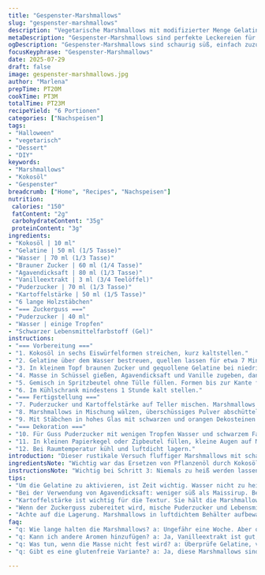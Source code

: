 ```yaml
---
title: "Gespenster-Marshmallows"
slug: "gespenster-marshmallows"
description: "Vegetarische Marshmallows mit modifizierter Menge Gelatine und Zucker. Glutenfrei, laktosefrei, eifrei. Verwendet Kokosöl statt Pflanzenöl und Agavendicksaft anstelle von Maissirup. Schwarzer Zuckerguss für Gespensteraugen. Herstellung in Eiswürfelformen, anschließend gepudert mit Kartoffelstärke und Puderzucker. Kühlzeit leicht verkürzt. Dekoration auf Glas mit kleinen schwarzen und orangen Deko-Steinen."
metaDescription: "Gespenster-Marshmallows sind perfekte Leckereien für Halloween, einfach zu machen, vegetarisch und köstlich. Verleihen deinem Fest einen schaurigen Flair."
ogDescription: "Gespenster-Marshmallows sind schaurig süß, einfach zuzubereiten und toll für Halloween-Dekorationen."
focusKeyphrase: "Gespenster-Marshmallows"
date: 2025-07-29
draft: false
image: gespenster-marshmallows.jpg
author: "Marlena"
prepTime: PT20M
cookTime: PT3M
totalTime: PT23M
recipeYield: "6 Portionen"
categories: ["Nachspeisen"]
tags:
- "Halloween"
- "vegetarisch"
- "Dessert"
- "DIY"
keywords:
- "Marshmallows"
- "Kokosöl"
- "Gespenster"
breadcrumb: ["Home", "Recipes", "Nachspeisen"]
nutrition: 
 calories: "150"
 fatContent: "2g"
 carbohydrateContent: "35g"
 proteinContent: "3g"
ingredients:
- "Kokosöl | 10 ml"
- "Gelatine | 50 ml (1/5 Tasse)"
- "Wasser | 70 ml (1/3 Tasse)"
- "Brauner Zucker | 60 ml (1/4 Tasse)"
- "Agavendicksaft | 80 ml (1/3 Tasse)"
- "Vanilleextrakt | 3 ml (3/4 Teelöffel)"
- "Puderzucker | 70 ml (1/3 Tasse)"
- "Kartoffelstärke | 50 ml (1/5 Tasse)"
- "6 lange Holzstäbchen"
- "=== Zuckerguss ==="
- "Puderzucker | 40 ml"
- "Wasser | einige Tropfen"
- "Schwarzer Lebensmittelfarbstoff (Gel)"
instructions:
- "=== Vorbereitung ==="
- "1. Kokosöl in sechs Eiswürfelformen streichen, kurz kaltstellen."
- "2. Gelatine über dem Wasser bestreuen, quellen lassen für etwa 7 Minuten."
- "3. In kleinem Topf braunen Zucker und gequollene Gelatine bei niedriger Hitze unter Rühren erwärmen bis alles gelöst ist."
- "4. Masse in Schüssel gießen, Agavendicksaft und Vanille zugeben, dann mit Handmixer schlagen bis schaumiger, weicher Eischnee entsteht (ca. 4-5 Minuten)."
- "5. Gemisch in Spritzbeutel ohne Tülle füllen. Formen bis zur Kante füllen, Holzstäbchen zentriert einstecken."
- "6. Im Kühlschrank mindestens 1 Stunde kalt stellen."
- "=== Fertigstellung ==="
- "7. Puderzucker und Kartoffelstärke auf Teller mischen. Marshmallows vorsichtig ausformen."
- "8. Marshmallows in Mischung wälzen, überschüssiges Pulver abschütteln."
- "9. Mit Stäbchen in hohes Glas mit schwarzen und orangen Dekosteinen stecken."
- "=== Dekoration ==="
- "10. Für Guss Puderzucker mit wenigen Tropfen Wasser und schwarzem Farbgel anrühren bis pastös."
- "11. In kleinen Papierkegel oder Zipbeutel füllen, kleine Augen auf Marshmallows malen."
- "12. Bei Raumtemperatur kühl und luftdicht lagern."
introduction: "Dieser rustikale Versuch fluffiger Marshmallows mit schaurigem Thema. Kokosöl statt neutralem Öl, damit Geschmack bleibt. Brauner Zucker sorgt für andere Süße, Agavendicksaft anstelle von Maissirup – flüssiger, anders. Zuckerpulver netzartig mit Kartoffelstärke vermischt, nicht wie üblich mit Maisstärke. Formen nicht die typischen Silikonformen, sondern Eiswürfelbehälter – einfacher, Ecken rund, was überraschend gut klappte. Gelierzeit verkürzt, aber noch stabil. Die Dekoration? Augen nicht aus Schokolade, sondern starker, schwarzer Zuckerguss – süß, leicht zu formen. Die Stäbchen ragen schaurig in die Höhe, das Ganze erinnert an kleine Geister am Halloweenabend. Kühlung nicht im Gefrierfach, sondern mittel-kühl hält Form und Haptik locker und zart."
ingredientsNote: "Wichtig war das Ersetzen von Pflanzenöl durch Kokosöl. Der Eigengeschmack ist mild, gibt eine subtile Note, passt gut zu Vanille. Agavendicksaft stand für Flüssigkeit und Süße, etwas weniger süß als Maissirup, das macht das Endprodukt weniger klebrig. Brauner Zucker nimmt den Platz von weißem Zucker ein, gibt leichte Karamellnuancen. Statt Maisstärke verwendete ich Kartoffelstärke, die hält die Marshmallows trocken draußen, erleichtert das Wälzen. Die Gelform war etwas kleiner als sonst, daher Flüssigkeitsmengen angepasst. Holzstäbchen sind dünn, sodass sie beim Durchstechen nicht reißen. Schwarzer Lebensmittelfarbstoff in Gelform wird präzise dosiert, kein Verwischen. Insgesamt weniger Zucker und Gelatine als sonst um das Spiel perfekt auf Konsistenz und Geschmack abzustimmen."
instructionsNote: "Wichtig bei Schritt 3: Niemals zu heiß werden lassen, sonst verliert die Gelatine Kraft. Ständig rühren, Gelatine muss vollständig auflösen. Der Handmixer bei Schritt 4 braucht Power, aber langsam hochfahren, sonst spritzt es. Nicht zu lange schlagen, sonst wird die Masse zu fest. Beim Spritzen in Formen aufpassen, nicht überfüllen, sonst laufen Marshmallows beim Kühlen an den Rand. Stäbchen müssen stabil und zentriert stecken, sonst kippt das Ganze beim Ausformen. Puderzucker-Stärke-Mischung frisch bereitstellen, mehrfaches Wälzen verhindert kleben. Beim Verzieren mit Zuckerguss genau arbeiten, kleine Augen bringen Charakter. Nach dem Verzieren Marshmallows komplett trocknen lassen, sonst läuft der Guss weg. Lagerung optimal in luftdichtem Behälter, sonst trocknen sie aus oder werden mehlig."
tips:
- "Um die Gelatine zu aktivieren, ist Zeit wichtig. Wasser nicht zu heiß. Beste Resultate, wenn du rührst, bis sie aufgelöst ist. Schlage die Mischung nicht zu lange. Eischnee muss fluffig sein. Am besten mit Handmixer, langsam beginnen."
- "Bei der Verwendung von Agavendicksaft: weniger süß als Maissirup. Besser für Textur der Marshmallows. Fülle Spritzbeutel richtig. Wacht zwischendurch, damit kein Überschuss läuft. Wenn du Holzstäbchen einsteckst, zentrier sie gut."
- "Kartoffelstärke ist wichtig für die Textur. Sie hält die Marshmallows nicht klebrig. Pulvermischung vorher gut vorbereiten. Verwende frische Mischung für das Wälzen. Verhindert, dass Ella nach dem Ausformen aneinander kleben."
- "Wenn der Zuckerguss zubereitet wird, mische Puderzucker und Lebensmittelfarbstoff gut. Er sollte pastös sein. Verwende kleine Kegel oder Zipbeutel für präzises Auftragen. Augen sollten niedlich aber schaurig wirken."
- "Achte auf die Lagerung. Marshmallows in luftdichtem Behälter aufbewahren. Kühl lagern, damit sie nicht austrocknen. Alternativen prüfen: vielleicht auch im Keller lagern, kühl und trocken. Nicht im direkten Licht."
faq:
- "q: Wie lange halten die Marshmallows? a: Ungefähr eine Woche. Aber optimal in luftdichtem Behälter. Kühl aufbewahren. Sonst werden sie hart oder trocken."
- "q: Kann ich andere Aromen hinzufügen? a: Ja, Vanilleextrakt ist gut, aber auch andere. Zimt würzig toll. Oder probiere Pfefferminze für frischen Kick. Übergang achten, aber mach es einfach."
- "q: Was tun, wenn die Masse nicht fest wird? a: Überprüfe Gelatine, vielleicht nicht richtig aufgelöst. Temperatur kann auch zu warm gewesen sein. Spätere Verbesserungen nötig."
- "q: Gibt es eine glutenfreie Variante? a: Ja, diese Marshmallows sind glutenfrei. Achte darauf, dass alle Zutaten, die du verwendest, glutenfrei sind. Es gibt auch glutenfreie Zuckeralternativen, gut zu wissen."

---
```

